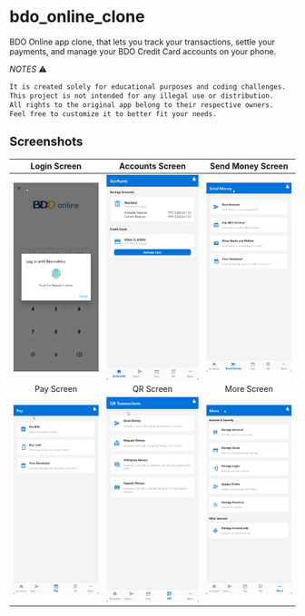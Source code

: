 # bdo_online_clone
BDO Online app clone, that lets you track your transactions, settle your payments, and manage your BDO Credit Card accounts on your phone.

*NOTES* ⚠️ 
```
It is created solely for educational purposes and coding challenges.
This project is not intended for any illegal use or distribution.
All rights to the original app belong to their respective owners.
Feel free to customize it to better fit your needs.
```

## Screenshots

|        Login Screen         |          Accounts Screen           |   Send Money Screen         |
| :------------------------: | :--------------------------------: | :--------------------------: |
| ![Login Screen][login-image] | ![Accounts Screen][accounts-image] | ![SEnd Screen][send-image] |
|          Pay Screen           |          QR  Screen            |           More Screen            |
| ![Pay Screen][pay-image] | ![QR Screen][qr-image] | ![More Screen][more-image] |

<!-- Variables -->

[accounts-image]: https://github.com/marianz-bonfire/bdo_online_clone/blob/develop/assets/screenshots/4736_112210121PM_1725031330_bdo_online_clone.png
[login-image]: https://github.com/marianz-bonfire/bdo_online_clone/blob/develop/assets/screenshots/4743_112352247PM_1725031432_bdo_online_clone.png
[send-image]: https://github.com/marianz-bonfire/bdo_online_clone/blob/develop/assets/screenshots/4737_112221454PM_1725031341_bdo_online_clone.png
[pay-image]: https://github.com/marianz-bonfire/bdo_online_clone/blob/develop/assets/screenshots/4738_112232251PM_1725031352_bdo_online_clone.png
[qr-image]: https://github.com/marianz-bonfire/bdo_online_clone/blob/develop/assets/screenshots/4739_112240797PM_1725031360_bdo_online_clone.png
[more-image]: https://github.com/marianz-bonfire/bdo_online_clone/blob/develop/assets/screenshots/4740_112248861PM_1725031368_bdo_online_clone.png
